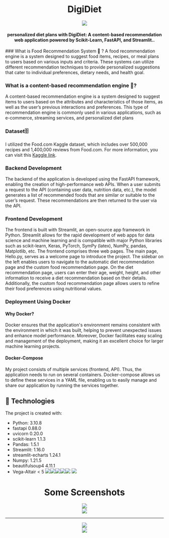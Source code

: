 <h1 align="center">DigiDiet</h1>
<div align= "center"><img src="images/DIGIDIET.png" />
  <h4>personalized diet plans with DigiDiet: A content-based recommendation web application powered by Scikit-Learn, FastAPI, and Streamlit..</h4>
</div>
### What is Food Recommendation System 🍎 ? 
A food recommendation engine is a system designed to suggest food items, recipes, or meal plans to users based on various inputs and criteria. These systems can utilize different recommendation techniques to provide personalized suggestions that cater to individual preferences, dietary needs, and health goal.

### What is a content-based recommendation engine 🔎?
A content-based recommendation engine is a system designed to suggest items to users based on the attributes and characteristics of those items, as well as the user’s previous interactions and preferences. This type of recommendation engine is commonly used in various applications, such as e-commerce, streaming services, and personalized diet plans

### Dataset🗄️
I utilized the Food.com Kaggle dataset, which includes over 500,000 recipes and 1,400,000 reviews from Food.com. For more information, you can visit this [Kaggle link](https://www.kaggle.com/datasets/irkaal/foodcom-recipes-and-reviews?select=recipes.csv).

### Backend Development
The backend of the application is developed using the FastAPI framework, enabling the creation of high-performance web APIs. When a user submits a request to the API (containing user data, nutrition data, etc.), the model generates a list of recommended foods that are similar or suitable to the user’s request. These recommendations are then returned to the user via the API.


### Frontend Development 
The frontend is built with Streamlit, an open-source app framework in Python. Streamlit allows for the rapid development of web apps for data science and machine learning and is compatible with major Python libraries such as scikit-learn, Keras, PyTorch, SymPy (latex), NumPy, pandas, Matplotlib, etc. The frontend comprises three web pages. The main page, Hello.py, serves as a welcome page to introduce the project. The sidebar on the left enables users to navigate to the automatic diet recommendation page and the custom food recommendation page. On the diet recommendation page, users can enter their age, weight, height, and other information to receive a diet recommendation based on their details. Additionally, the custom food recommendation page allows users to refine their food preferences using nutritional values.

### Deployment Using Docker
#### Why Docker?
Docker ensures that the application's environment remains consistent with the environment in which it was built, helping to prevent unexpected issues and enhance model performance. Moreover, Docker facilitates easy scaling and management of the deployment, making it an excellent choice for larger machine learning projects.

#### Docker-Compose
My project consists of multiple services (frontend, API). Thus, the application needs to run on several containers. Docker-compose allows us to define these services in a YAML file, enabling us to easily manage and share our application by running the services together.

## :rocket: Technologies
The project is created with:
* Python: 3.10.8
* fastapi 0.88.0
* uvicorn 0.20.0
* scikit-learn 1.1.3
* Pandas: 1.5.1
* Streamlit: 1.16.0
* streamlit-echarts 1.24.1
* Numpy: 1.21.5
* beautifulsoup4 4.11.1
* Vega-Altair < 5
![](https://img.icons8.com/color/48/null/python--v1.png)![](https://img.icons8.com/color/48/null/numpy.png)![](Assets/streamlit-icon-48x48.png)![](Assets/fastapi.ico)![](Assets/scikit-learn.ico) ![](https://img.icons8.com/color/48/null/pandas.png)
<h1 align="center">Some Screenshots</h1>
<div align= "center"><img src="images/1st.png" />
  <div align= "center"><img src="images/2nd.png" />
    <hr>
    <div align= "center"><img src="images/3rd.png" />
       <div align= "center"><img src="images/4th.png" />
</div>

